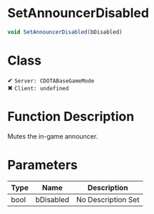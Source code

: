 # SetAnnouncerDisabled
```js	
void SetAnnouncerDisabled(bDisabled)
```
# Class
✔ `Server: CDOTABaseGameMode`  
✖ `Client: undefined`  

# Function Description
Mutes the in-game announcer.
# Parameters
Type|Name|Description
--|--|--
bool|bDisabled|No Description Set
